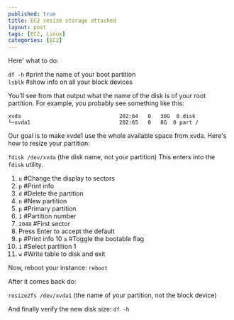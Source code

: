 ```yaml
---
published: true
title: EC2 resize storage attached
layout: post
tags: [EC2, Linux]
categories: [EC2]
---
```

Here' what to do:

 ```df -h``` #print the name of your boot partition <br />
 ```lsblk``` #show info on all your block devices

You'll see from that output what the name of the disk is of your root partition. For example, you probably see something like this: <br />

 ```xvda                               202:64   0   30G  0 disk```  <br />
 ```└─xvda1                            202:65   0   8G  0 part /``` <br />

Our goal is to make xvde1 use the whole available space from xvda. Here's how to resize your partition:

```fdisk /dev/xvda``` (the disk name, not your partition) This enters into the ```fdisk``` utility.

 1. ```u``` #Change the display to sectors
 2. ```p``` #Print info
 3. ```d``` #Delete the partition
 4. ```n``` #New partition
 5. ```p``` #Primary partition
 6. ```1```  #Partition number
 7. ```2048``` #First sector
 8. Press Enter to accept the default
 9. ```p``` #Print info
 10 ```a``` #Toggle the bootable flag
 11. ```1``` #Select partition 1
 12. ```w``` #Write table to disk and exit
 
Now, reboot your instance: ```reboot```

After it comes back do:

```resize2fs /dev/xvda1``` (the name of your partition, not the block device)

And finally verify the new disk size:  ```df -h```